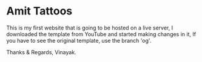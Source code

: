 # Amit Tattoos

This is my first website that is going to be hosted on a live server, 
I downloaded the template from YouTube and started making changes in it,
If you have to see the original template, use the branch 'og'.

Thanks & Regards,
Vinayak.
